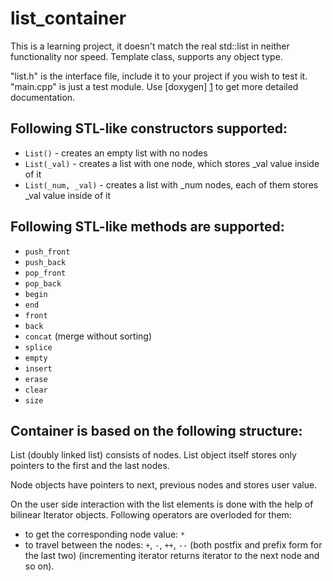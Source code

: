 list_container
==============

This is a learning project, it doesn't match the real std::list in neither functionality nor speed. Template class, supports any object type.

"list.h" is the interface file, include it to your project if you wish to test it. "main.cpp" is just a test module. Use [doxygen] [1] to get more detailed documentation.

Following STL-like constructors supported:
------------------------------------------
- `List()` - creates an empty list with no nodes
- `List(_val)` - creates a list with one node, which stores _val value inside of it
- `List(_num, _val)` - creates a list with _num nodes, each of them stores _val value inside of it

Following STL-like methods are supported:
----------------------------------------
- `push_front`
- `push_back`
- `pop_front`
- `pop_back`
- `begin`
- `end`
- `front`
- `back`
- `concat` (merge without sorting)
- `splice`
- `empty`
- `insert`
- `erase`
- `clear`
- `size`

Container is based on the following structure:
----------------------------------------------
List (doubly linked list) consists of nodes. List object itself stores only pointers to the first and the last nodes.

Node objects have pointers to next, previous nodes and stores user value.

On the user side interaction with the list elements is done with the help of bilinear Iterator objects. Following operators are overloded for them:
- to get the corresponding node value: `*`
- to travel between the nodes: `+`, `-`, `++`, `--` (both postfix and prefix form for the last two) (incrementing iterator returns iterator to the next node and so on).

[1]: http://doxygen.org/    "doxygen"
